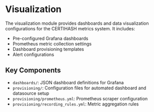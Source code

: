 # Visualization

The visualization module provides dashboards and data visualization configurations for the CERTIHASH metrics system. It includes:

- Pre-configured Grafana dashboards
- Prometheus metric collection settings
- Dashboard provisioning templates
- Alert configurations

## Key Components

- `dashboards/`: JSON dashboard definitions for Grafana
- `provisioning/`: Configuration files for automated dashboard and datasource setup
- `provisioning/prometheus.yml`: Prometheus scraper configuration
- `provisioning/recording_rules.yml`: Metric aggregation rules